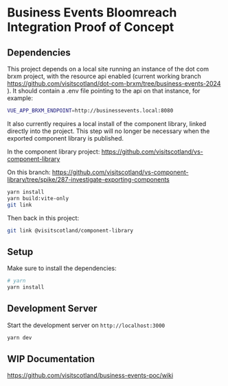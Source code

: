 # Business Events Bloomreach Integration Proof of Concept

## Dependencies 

This project depends on a local site running an instance of the dot com brxm project, with the resource api enabled (current working branch https://github.com/visitscotland/dot-com-brxm/tree/business-events-2024 ). It should contain a .env file pointing to the api on that instance, for example:

```bash
VUE_APP_BRXM_ENDPOINT=http://businessevents.local:8080
```

It also currently requires a local install of the component library, linked directly into the project. This step will no longer be necessary when the exported component library is published.

In the component library project: https://github.com/visitscotland/vs-component-library

On this branch: https://github.com/visitscotland/vs-component-library/tree/spike/287-investigate-exporting-components

```bash
yarn install
yarn build:vite-only
git link
```

Then back in this project:

```bash
git link @visitscotland/component-library
```

## Setup

Make sure to install the dependencies:

```bash
# yarn
yarn install
```

## Development Server

Start the development server on `http://localhost:3000`

```bash
yarn dev
```

## WIP Documentation

https://github.com/visitscotland/business-events-poc/wiki
